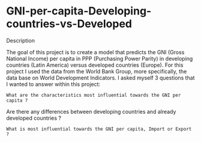 # GNI-per-capita-Developing-countries-vs-Developed

Description

The goal of this project is to create a model that predicts the GNI (Gross National Income) per capita in PPP (Purchasing Power Parity) in developing countries (Latin America) versus developed countries (Europe). 
For this project I used the data from the World Bank Group, more specifically, the data base on World Development Indicators.
I asked myself 3 questions that I wanted to answer within this project: 
```
What are the characteristics most influential towards the GNI per capita ?
```
Are there any differences between developing countries and already developed countries ?
```
What is most influential towards the GNI per capita, Import or Export ?
